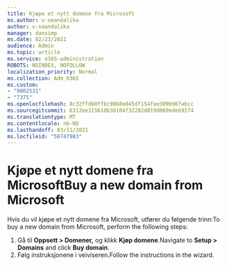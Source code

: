 ```yaml
---
title: Kjøpe et nytt domene fra Microsoft
ms.author: v-smandalika
author: v-smandalika
manager: dansimp
ms.date: 02/23/2021
audience: Admin
ms.topic: article
ms.service: o365-administration
ROBOTS: NOINDEX, NOFOLLOW
localization_priority: Normal
ms.collection: Adm_O365
ms.custom:
- "9002531"
- "7375"
ms.openlocfilehash: 8c32ffd60ffbc9868e845df154fee309b96fabcc
ms.sourcegitcommit: 6312ee31561db36104f32282d019d069ede69174
ms.translationtype: MT
ms.contentlocale: nb-NO
ms.lasthandoff: 03/11/2021
ms.locfileid: "50747983"
---
```

# <a name="buy-a-new-domain-from-microsoft"></a><span data-ttu-id="c857d-102">Kjøpe et nytt domene fra Microsoft</span><span class="sxs-lookup"><span data-stu-id="c857d-102">Buy a new domain from Microsoft</span></span>

<span data-ttu-id="c857d-103">Hvis du vil kjøpe et nytt domene fra Microsoft, utfører du følgende trinn:</span><span class="sxs-lookup"><span data-stu-id="c857d-103">To buy a new domain from Microsoft, perform the following steps:</span></span>

1. <span data-ttu-id="c857d-104">Gå til **Oppsett > Domener,** og klikk **Kjøp domene**.</span><span class="sxs-lookup"><span data-stu-id="c857d-104">Navigate to **Setup > Domains** and click **Buy domain**.</span></span> 
2. <span data-ttu-id="c857d-105">Følg instruksjonene i veiviseren.</span><span class="sxs-lookup"><span data-stu-id="c857d-105">Follow the instructions in the wizard.</span></span>